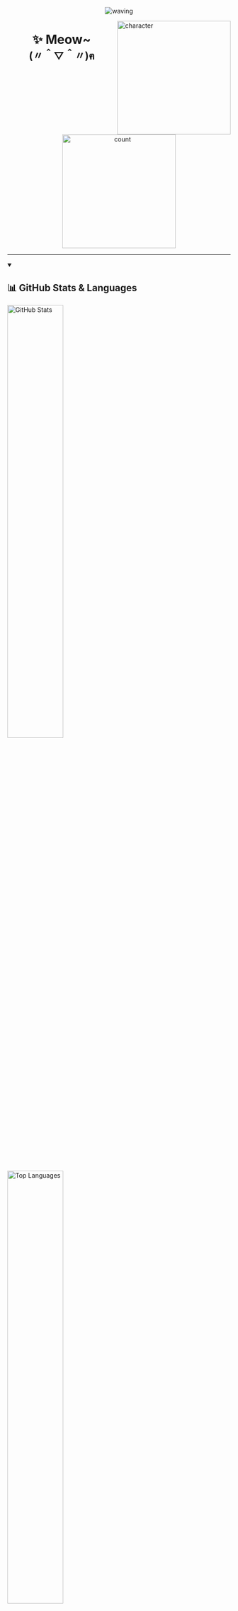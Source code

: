 <p align="center">
  <picture><img src="https://capsule-render.vercel.app/api?type=waving&height=128&color=gradient&section=header" alt="waving"/></picture>
</p>

<picture><img src="https://char.me0wo.top/character" align="right" width="256"  alt="character"/></picture>

<h1 align="center">✨ Meow~<br><sub>(〃＾▽＾〃)ฅ</sub></h1>

<p align="center">
  <picture><img src="https://count.getloli.com/@Sn0wo2?name=Sn0wo2&theme=rule34&padding=5&offset=0&align=center&scale=1.5&pixelated=0&darkmode=auto" width="256"  alt="count"/></picture>
</p>

---

<details open>
  <summary><h2>📊 GitHub Stats & Languages</h2></summary>

<picture>
  <source media="(prefers-color-scheme: dark)" srcset="https://github-readme-stats.vercel.app/api?username=Sn0wo2&include_all_commits=true&count_private=true&show_icons=true&theme=default&hide_border=true&hide_rank=true&icon_color=4493F8&title_color=F0F6FC&text_color=9198A1&bg_color=0D1117&border_radius=16">
  <source media="(prefers-color-scheme: light)" srcset="https://github-readme-stats.vercel.app/api?username=Sn0wo2&include_all_commits=true&count_private=true&show_icons=true&theme=default&hide_border=true&hide_rank=true&icon_color=0969DA&title_color=287DD7&text_color=59636E&bg_color=FFFFFF&border_radius=16">
  <img alt="GitHub Stats" src="https://github-readme-stats.vercel.app/api?username=Sn0wo2&include_all_commits=true&count_private=true&show_icons=true&theme=default&hide_border=true&hide_rank=true&icon_color=0969DA&title_color=287DD7&text_color=59636E&bg_color=FFFFFF&border_radius=16" width="50%" />
</picture>

<picture>
  <source media="(prefers-color-scheme: dark)" srcset="https://github-readme-stats.vercel.app/api/top-langs/?username=Sn0wo2&layout=compact&show_icons=true&theme=default&hide_border=true&hide_rank=true&icon_color=4493F8&title_color=F0F6FC&text_color=9198A1&bg_color=0D1117&border_radius=16">
  <source media="(prefers-color-scheme: light)" srcset="https://github-readme-stats.vercel.app/api/top-langs/?username=Sn0wo2&layout=compact&show_icons=true&theme=default&hide_border=true&hide_rank=true&icon_color=0969DA&title_color=287DD7&text_color=59636E&bg_color=FFFFFF&border_radius=16">
  <img alt="Top Languages" src="https://github-readme-stats.vercel.app/api/top-langs/?username=Sn0wo2&layout=compact&show_icons=true&theme=default&hide_border=true&hide_rank=true&icon_color=0969DA&title_color=287DD7&text_color=59636E&bg_color=FFFFFF&border_radius=16" width="50%" />
</picture>

</details>

---

<details open>
  <summary><h2>🔐 GPG Identity</h2></summary>

- **Key ID**: `CD3A0F19D1FC2932`
- **Fingerprint**: `F632A7DFE5A510ECDD977DA5CD3A0F19D1FC2932`

</details>

---

<details open>
  <summary><h2>🎯 Technical Proficiencies</h2></summary>

<h3>⚙️ Backend Languages, Libraries & Tools</h3>
<div style="width: 80%">
  <picture><img src="https://skills.syvixor.com/api/icons?perline=25&radius=50&i=golang,java,kotlin,python,powershell,bash,rust,csharp,c,cpp,zig,fiber,gin,gorm,springboot,expressjs,hono,fastapi,ktor,dotnet,grpc,nodejs,bun,gnu,maven,gradle,cmake,mysql,sqlite,postgresql,mongodb,oracle,redis,nginx,apache,jenkins,websocket,jwt,hoppscotch,postman,apifox,swagger,navicat" alt="skills"/></picture>
</div>

<h3>🌐 Frontend Languages, Libraries & Tools</h3>
<div style="width: 80%">
  <picture><img src="https://skills.syvixor.com/api/icons?perline=25&radius=50&i=typescript,javascript,dart,markdown,yaml,json,html,sass,css3,css,svg,regex,latex,axios,chartjs,reactjs,reactrouter,nextjs,vuejs,vuepress,canva,windowsappsdk,flutter,vite,pnpm,npm,esbuild,prettier,eslint,jest,edge,chromium" alt="skills"/></picture>
</div>

<h3>☁️ Cloud Services & Infrastructure</h3>
<div style="width: 80%">
  <picture><img src="https://skills.syvixor.com/api/icons?perline=25&radius=50&i=cloudflare,vercel,serverless,github,githubactions,githubpages,googlecloud,ngrok" alt="skills"/></picture>
</div>

<h3>📝 IDEs & Editors</h3>
<div style="width: 80%">
  <picture><img src="https://skills.syvixor.com/api/icons?perline=25&radius=50&i=goland,intellijidea,webstorm,pycharm,windsurf,trae,cursor,visualstudiocode,visualstudio,rider,clion,datagrip,androidstudio,vim,notepadplusplus" alt="skills"/></picture>
</div>

<h3>🤖 AI</h3>
<div style="width: 80%">
  <picture><img src="https://skills.syvixor.com/api/icons?perline=25&radius=50&i=chatgpt,deepseek,claudeai,googlegemini,githubcopilot,grok,microsoftcopilot,kaggle,huggingface" alt="skills"/></picture>
</div>

<h3>📦 Virtualization & Containers</h3>
<div style="width: 80%">
  <picture><img src="https://skills.syvixor.com/api/icons?perline=25&radius=50&i=podman,docker,vmware" alt="skills"/></picture>
</div>

<h3>🔧 Tools</h3>
<div style="width: 80%">
  <picture><img src="https://skills.syvixor.com/api/icons?perline=25&radius=50&i=git,xshell,xftp,veracrypt" alt="skills"/></picture>
</div>

<h3>💻 Operating Systems</h3>
<div style="width: 80%">
  <picture><img src="https://skills.syvixor.com/api/icons?perline=25&radius=50&i=windows,linux,ubuntu,debian,nixos" alt="skills"/></picture>
</div>

<h3>🧩 Others</h3>
<div style="width: 80%">
  <picture><img src="https://skills.syvixor.com/api/icons?perline=25&radius=50&i=bing,steam,replit,googledrive,googlecolaboratory,gmail,obs,adobeillustrator,capcut,slack,stackoverflow,discord,youtube,x,twitter,telegram,curseforge" alt="skills"/></picture>
</div>

<h6 align="center">
  (Tip: Ranked by familiarity)
</h6>

</details>

---

<details open>
  <summary><h2>🐍 Contribution Activity</h2></summary>

<picture>
  <source media="(prefers-color-scheme: dark)" srcset="https://github.com/Sn0wo2/Sn0wo2/raw/refs/heads/out/snake/github-contribution-grid-snake-dark.svg">
  <source media="(prefers-color-scheme: light)" srcset="https://github.com/Sn0wo2/Sn0wo2/raw/refs/heads/out/snake/github-contribution-grid-snake.svg">
  <img alt="Snake" src="https://github.com/Sn0wo2/Sn0wo2/raw/refs/heads/out/snake/github-contribution-grid-snake.svg" />
</picture>

</details>

---

<details open>
  <summary><h2>☕ Support My Work</h2></summary>

[![afdian](https://static.afdiancdn.com/static/img/logo/logo.png)](https://afdian.com/a/Me0wo)

</details>

<p align="center">
  <picture><img src="https://capsule-render.vercel.app/api?type=waving&height=128&color=gradient&section=footer" alt="waving"/></picture>
</p>
